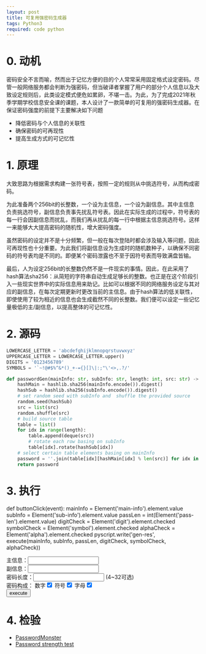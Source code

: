 ```yaml
---
layout: post
title: 可复用强密码生成器
tags: Python3
required: code python
---
```


# 0. 动机

密码安全不言而喻，然而出于记忆方便的目的个人常常采用固定格式设定密码。尽管一般网络服务都会判断为强密码，但当破译者掌握了用户的部分个人信息以及大致设定规则后，此类设定模式便危如累卵，不堪一击。为此，为了完成2021年秋季学期学校信息安全课的课题，本人设计了一款简单的可复用的强密码生成器。在保证密码强度的前提下主要解决如下问题

- 降低密码与个人信息的关联性
- 确保密码的可再现性
- 提高生成方式的可记忆性

# 1. 原理

大致思路为根据需求构建一张符号表，按照一定的规则从中挑选符号，从而构成密码。

为此准备两个256bit的长整数，一个设为主信息，一个设为副信息。其中主信息负责挑选符号，副信息负责事先扰乱符号表。因此在实际生成的过程中，符号表的每一行会因副信息而扰乱，而我们再从扰乱的每一行中根据主信息挑选符号。这样一来能够大大提高密码的随机性，增大密码强度。

虽然密码的设定并不是十分频繁，但一般在每次登陆时都会涉及输入等问题，因此可再现性也十分重要。为此我们将副信息设为生成时的随机数种子，以确保不同密码的符号表均是不同的。即便某个密码泄露也不至于因符号表而导致满盘皆输。

最后，人为设定256bit的长整数仍然不是一件现实的事情。因此，在此采用了hash算法sha256：从简短的字符串自动生成足够长的整数。也正是在这个阶段引入一些现实世界中的实际信息用来助记。比如可以根据不同的网络服务设定与其对应的副信息，在每次定期更新时更改当前的主信息。由于hash算法的低关联性，即使使用了较为相近的信息也会生成截然不同的长整数。我们便可以设定一些记忆量极低的主/副信息，以提高整体的可记忆性。

# 2. 源码

```python
LOWERCASE_LETTER = 'abcdefghijklmnopqrstuvwxyz'
UPPERCASE_LETTER = LOWERCASE_LETTER.upper()
DIGITS = '0123456789'
SYMBOLS = '`~!@#$%^&*()_+-={}[]\|:;"\'<>,.?/'

def passwordGen(mainInfo: str, subInfo: str, length: int, src: str) -> str:
    hashMain = hashlib.sha256(mainInfo.encode()).digest()
    hashSub = hashlib.sha256(subInfo.encode()).digest()
    # set random seed with subInfo and  shuffle the provided source
    random.seed(hashSub)
    src = list(src)
    random.shuffle(src)
    # build source table
    table = list()
    for idx in range(length):
        table.append(deque(src))
        # rotate each row basing on subInfo
        table[idx].rotate(hashSub[idx])
    # select certain table elements basing on mainInfo
    password = ''.join(table[idx][hashMain[idx] % len(src)] for idx in range(length))
    return password
```

# 3. 执行

<py-script src="/assets/src/strong-password-generator/password-gen.py"></py-script>
<py-script>
def buttonClick(event):
    mainInfo = Element('main-info').element.value
    subInfo = Element('sub-info').element.value
    passLen = int(Element('pass-len').element.value)
    digitCheck = Element('digit').element.checked
    symbolCheck = Element('symbol').element.checked
    alphaCheck = Element('alpha').element.checked
    pyscript.write('gen-res', execute(mainInfo, subInfo, passLen, digitCheck, symbolCheck, alphaCheck))
</py-script>
<div>
    <div>主信息：<span><input class="py-input" id="main-info"></span></div>
    <div>副信息：<span><input class="py-input" id="sub-info"></span></div>
    <div>密码长度：<span><input class="py-input" id="pass-len"></span> (4~32可选)</div>
    <div>密码构成：
        <span>数字<input type="checkbox" id="digit" checked></span>
        <span>符号<input type="checkbox" id="symbol" checked></span>
        <span>字母<input type="checkbox" id="alpha" checked></span>
    </div>
    <button id="gen-btn" py-onClick="buttonClick">execute</button>
    <p id="gen-res"></p>
</div>

# 4. 检验

- [PasswordMonster](https://www.passwordmonster.com)
- [Password strength test](https://www.uic.edu/apps/strong-password/)
